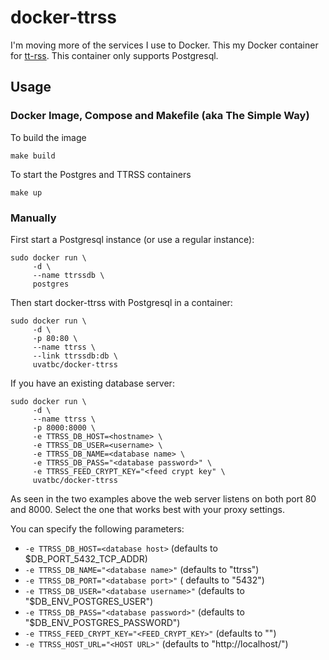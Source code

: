 # docker-ttrss

I'm moving more of the services I use to Docker. This my Docker container for [tt-rss](https://tt-rss.org/). This container only supports Postgresql.

## Usage

### Docker Image, Compose and Makefile (aka The Simple Way)

To build the image

    make build

To start the Postgres and TTRSS containers

    make up

### Manually
First start a Postgresql instance (or use a regular instance):

    sudo docker run \
         -d \
         --name ttrssdb \
         postgres

Then start docker-ttrss with Postgresql in a container:

    sudo docker run \
         -d \
         -p 80:80 \
         --name ttrss \
         --link ttrssdb:db \
         uvatbc/docker-ttrss

If you have an existing database server:

    sudo docker run \
         -d \
         --name ttrss \
         -p 8000:8000 \
         -e TTRSS_DB_HOST=<hostname> \
         -e TTRSS_DB_USER=<username> \
         -e TTRSS_DB_NAME=<database name> \
         -e TTRSS_DB_PASS="<database password>" \
         -e TTRSS_FEED_CRYPT_KEY="<feed crypt key" \
         uvatbc/docker-ttrss

As seen in the two examples above the web server listens on both port 80 and 8000. Select the one that works best with your proxy settings.

You can specify the following parameters:

* `-e TTRSS_DB_HOST=<database host>` (defaults to $DB_PORT_5432_TCP_ADDR)
* `-e TTRSS_DB_NAME="<database name>"` (defaults to "ttrss")
* `-e TTRSS_DB_PORT="<database port>"` ( defaults to "5432")
* `-e TTRSS_DB_USER="<database username>"` (defaults to "$DB_ENV_POSTGRES_USER")
* `-e TTRSS_DB_PASS="<database password>"` (defaults to "$DB_ENV_POSTGRES_PASSWORD")
* `-e TTRSS_FEED_CRYPT_KEY="<FEED_CRYPT_KEY>"` (defaults to "")
* `-e TTRSS_HOST_URL="<HOST URL>"` (defaults to "http://localhost/")